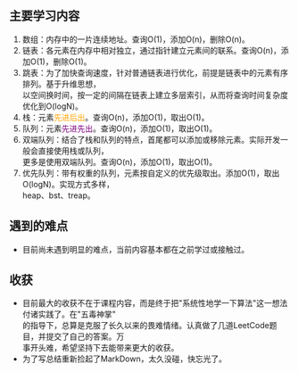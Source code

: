 ## 主要学习内容 ##
1. 数组：内存中的一片连续地址。查询O(1)，添加O(n)，删除O(n)。
2. 链表：各元素在内存中相对独立，通过指针建立元素间的联系。查询O(n)，添加O(1)，删除O(1)。
3. 跳表：为了加快查询速度，针对普通链表进行优化，前提是链表中的元素有序排列。基于升维思想，<br>以空间换时间，按一定的间隔在链表上建立多层索引，从而将查询时间复杂度优化到O(logN)。
4. 栈：元素<font color="orange">先进后出</font>。查询O(n)，添加O(1)，取出O(1)。
5. 队列：元素<font color="purple">先进先出</font>。查询O(n)，添加O(1)，取出O(1)。
6. 双端队列：结合了栈和队列的特点，首尾都可以添加或移除元素。实际开发一般会直接使用栈或队列，<br>更多是使用双端队列。查询O(n)，添加O(1)，取出O(1)。
7. 优先队列：带有权重的队列，元素按自定义的优先级取出。添加O(1)，取出O(logN)。实现方式多样，<br>heap、bst、treap。

## 遇到的难点 ##
* 目前尚未遇到明显的难点，当前内容基本都在之前学过或接触过。

## 收获 ##
* 目前最大的收获不在于课程内容，而是终于把"系统性地学一下算法"这一想法付诸实践了。在"五毒神掌"<br>的指导下，总算是克服了长久以来的畏难情绪。认真做了几道LeetCode题目，并提交了自己的答案。万<br>事开头难，希望坚持下去能带来更大的收获。
* 为了写总结重新捡起了MarkDown，太久没碰，快忘光了。
